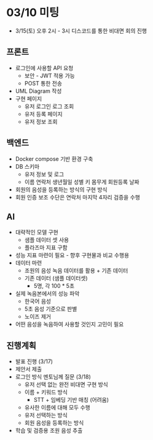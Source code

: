 # 03/10 미팅
* 3/15(토) 오후 2시 - 3시 디스코드를 통한 비대면 회의 진행

## 프론트
* 로그인에 사용할 API 요청
    * 보안 - JWT 적용 가능
    * POST 통한 전송
* UML Diagram 작성
* 구현 페이지
    * 유저 로그인 로그 조회
    * 유저 등록 페이지
    * 유저 정보 조회

## 백엔드
* Docker compose 기반 환경 구축
* DB 스키마
    * 유저 정보 및 로그
    * 이름 연락처 생년월일 성별 키 몸무게 회원등록 날짜
* 회원의 음성을 등록하는 방식의 구현 방식
* 회원 인증 보조 수단은 연락처 마지막 4자리 검증을 수행

## AI
* 대략적인 모델 구현
    * 샘플 데이터 셋 사용
    * 플라즈마 지표 구함
* 성능 지표 마련이 필요 - 향후 구현물과 비교 수행용
* 데이터 마련
    * 조원의 음성 녹음 데이터를 활용 + 기존 데이터
    * 기존 데이터 (샘플 데이터셋)
        * 5명, 각 100 * 5초
* 실제 녹음본에서의 성능 파악
    * 한국어 음성
    * 5초 음성 기준으로 판별
    * 노이즈 제거
* 어떤 음성을 녹음하여 사용할 것인지 고민이 필요

## 진행계획
* 발표 진행 (3/17)
* 제안서 제출
* 로그인 방식 멘토님께 질문 (3/18)
    * 유저 선택 없는 완전 비대면 구현 방식
    * 이름 + 키워드 방식
        * STT + 임베딩 기반 매칭 (어려움)
    * 유사한 이름에 대해 모두 수행
    * 유저 선택하는 방식
    * 회원 음성을 등록하는 방식
* 학습 및 검증용 조원 음성 추출